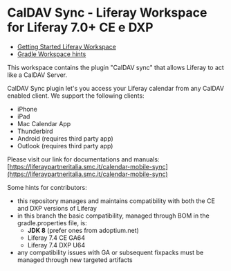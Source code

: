 # CalDAV Sync - Liferay Workspace for Liferay 7.0+ CE e DXP

* [Getting Started Liferay Workspace](docs/GETTING_STARTED_LIFERAY.markdown)
* [Gradle Workspace hints](docs/GRADLE.md)

This workspace contains the plugin "CalDAV sync" that allows Liferay to act like a CalDAV Server.

CalDAV Sync plugin let's you access your Liferay calendar from any CalDAV enabled client. We support the following clients:
* iPhone
* iPad
* Mac Calendar App
* Thunderbird
* Android (requires third party app)
* Outlook (requires third party app)

Please visit our link for documentations and manuals:
[https://liferaypartneritalia.smc.it/calendar-mobile-sync](https://liferaypartneritalia.smc.it/calendar-mobile-sync)

Some hints for contributors:
* this repository manages and maintains compatibility with both the CE and DXP versions of Liferay
* in this branch the basic compatibility, managed through BOM in the gradle.properties file, is:
    - **JDK 8** (prefer ones from adoptium.net)
    - Liferay 7.4 CE GA64
    - Liferay 7.4 DXP U64
* any compatibility issues with GA or subsequent fixpacks must be managed through new targeted artifacts
